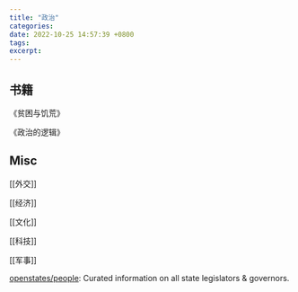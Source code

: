 ```yaml
---
title: "政治"
categories: 
date: 2022-10-25 14:57:39 +0800
tags: 
excerpt: 
---
```




## 书籍

《贫困与饥荒》

《政治的逻辑》


## Misc

[[外交]]

[[经济]]

[[文化]]

[[科技]]

[[军事]]


[openstates/people](https://github.com/openstates/people): Curated information on all state legislators & governors.





